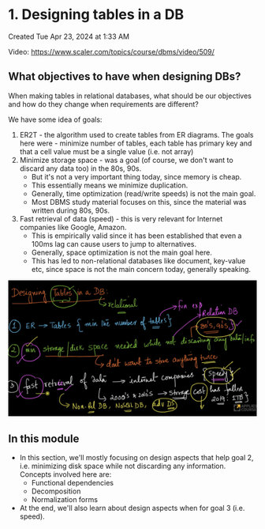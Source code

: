 # 1. Designing tables in a DB
Created Tue Apr 23, 2024 at 1:33 AM

Video: https://www.scaler.com/topics/course/dbms/video/509/

## What objectives to have when designing DBs?
When making tables in relational databases, what should be our objectives and how do they change when requirements are different?

We have some idea of goals:
1. ER2T - the algorithm used to create tables from ER diagrams. The goals here were - minimize number of tables, each table has primary key and that a cell value must be a single value (i.e. not array)
2. Minimize storage space - was a goal (of course, we don't want to discard any data too) in the 80s, 90s. 
	- But it's not a very important thing today, since memory is cheap. 
	- This essentially means we minimize duplication. 
	- Generally, time optimization (read/write speeds) is not the main goal.
	- Most DBMS study material focuses on this, since the material was written during 80s, 90s.
3. Fast retrieval of data (speed) - this is very relevant for Internet companies like Google, Amazon. 
	- This is empirically valid since it has been established that even a 100ms lag can cause users to jump to alternatives. 
	- Generally, space optimization is not the main goal here.
	- This has led to non-relational databases like document, key-value etc, since space is not the main concern today, generally speaking.

![](../../../../assets/1-Designing-tables-in-a-DB-image-1-781b29bb.png)

## In this module
- In this section, we'll mostly focusing on design aspects that help goal 2, i.e. minimizing disk space while not discarding any information. Concepts involved here are:
	- Functional dependencies
	- Decomposition
	- Normalization forms
- At the end, we'll also learn about design aspects when for goal 3 (i.e. speed).